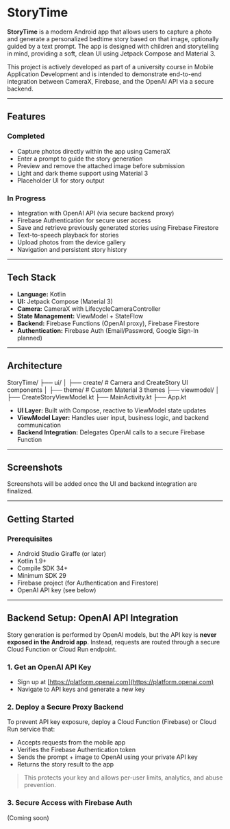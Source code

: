# StoryTime

**StoryTime** is a modern Android app that allows users to capture a photo and generate a personalized bedtime story based on that image, optionally guided by a text prompt. The app is designed with children and storytelling in mind, providing a soft, clean UI using Jetpack Compose and Material 3.

This project is actively developed as part of a university course in Mobile Application Development and is intended to demonstrate end-to-end integration between CameraX, Firebase, and the OpenAI API via a secure backend.

---

## Features

### Completed

- Capture photos directly within the app using CameraX
- Enter a prompt to guide the story generation
- Preview and remove the attached image before submission
- Light and dark theme support using Material 3
- Placeholder UI for story output

### In Progress

- Integration with OpenAI API (via secure backend proxy)
- Firebase Authentication for secure user access
- Save and retrieve previously generated stories using Firebase Firestore
- Text-to-speech playback for stories
- Upload photos from the device gallery
- Navigation and persistent story history

---

## Tech Stack

- **Language:** Kotlin
- **UI:** Jetpack Compose (Material 3)
- **Camera:** CameraX with LifecycleCameraController
- **State Management:** ViewModel + StateFlow
- **Backend:** Firebase Functions (OpenAI proxy), Firebase Firestore
- **Authentication:** Firebase Auth (Email/Password, Google Sign-In planned)

---

## Architecture
StoryTime/
├── ui/
│   ├── create/          # Camera and CreateStory UI components
│   ├── theme/           # Custom Material 3 themes
├── viewmodel/
│   ├── CreateStoryViewModel.kt
├── MainActivity.kt
├── App.kt

- **UI Layer:** Built with Compose, reactive to ViewModel state updates
- **ViewModel Layer:** Handles user input, business logic, and backend communication
- **Backend Integration:** Delegates OpenAI calls to a secure Firebase Function

---

## Screenshots

Screenshots will be added once the UI and backend integration are finalized.

---

## Getting Started

### Prerequisites

- Android Studio Giraffe (or later)
- Kotlin 1.9+
- Compile SDK 34+
- Minimum SDK 29
- Firebase project (for Authentication and Firestore)
- OpenAI API key (see below)

---

## Backend Setup: OpenAI API Integration

Story generation is performed by OpenAI models, but the API key is **never exposed in the Android app**. Instead, requests are routed through a secure Cloud Function or Cloud Run endpoint.

### 1. Get an OpenAI API Key

- Sign up at [https://platform.openai.com](https://platform.openai.com)
- Navigate to API keys and generate a new key

### 2. Deploy a Secure Proxy Backend

To prevent API key exposure, deploy a Cloud Function (Firebase) or Cloud Run service that:

- Accepts requests from the mobile app
- Verifies the Firebase Authentication token
- Sends the prompt + image to OpenAI using your private API key
- Returns the story result to the app

> This protects your key and allows per-user limits, analytics, and abuse prevention.

### 3. Secure Access with Firebase Auth
(Coming soon)
